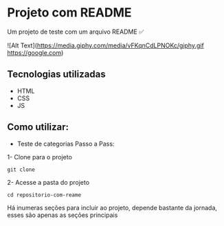 # Projeto com README
Um projeto de teste com um arquivo README ✅


![Alt Text](https://media.giphy.com/media/vFKqnCdLPNOKc/giphy.gif https://google.com) 



## Tecnologias utilizadas
- HTML
- CSS
- JS

## Como utilizar:
* Teste de categorias
 Passo a Pass:

1- Clone para o projeto 
 ```
 git clone
 ```
2- Acesse a pasta do projeto
 ```
 cd repositorio-com-reame
 ```

 Há inumeras seções para incluir ao projeto, depende bastante da jornada, esses são apenas as seções principais
